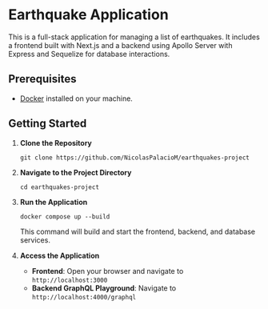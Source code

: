 # Earthquake Application

This is a full-stack application for managing a list of earthquakes. It includes a frontend built with Next.js and a backend using Apollo Server with Express and Sequelize for database interactions.

## Prerequisites

- [Docker](https://www.docker.com/get-started) installed on your machine.

## Getting Started

1. **Clone the Repository**

   ```
   git clone https://github.com/NicolasPalacioM/earthquakes-project
   ```

2. **Navigate to the Project Directory**

   ```
   cd earthquakes-project
   ```

3. **Run the Application**

   ```
   docker compose up --build
   ```

   This command will build and start the frontend, backend, and database services.

4. **Access the Application**

   - **Frontend**: Open your browser and navigate to `http://localhost:3000`
   - **Backend GraphQL Playground**: Navigate to `http://localhost:4000/graphql`
